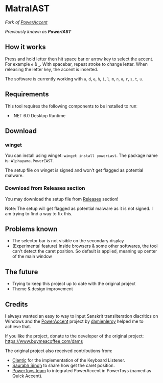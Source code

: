 # MatraIAST
_Fork of [PowerAccent](https://github.com/damienleroy/PowerAccent)_

_Previously known as **PowerIAST**_

## How it works
Press and hold letter then hit space bar or arrow key to select the accent. For example `e` & `⎵`. With spacebar, repeat stroke to change letter. When releasing the letter key, the accent is inserted.

The software is currently working with `a`, `d`, `e`, `h`, `i`, `l`, `m`, `n`, `o`, `r`, `s`, `t`, `u`.

## Requirements
This tool requires the following components to be installed to run:
- .NET 6.0 Desktop Runtime

## Download
### winget
You can install using winget: `winget install poweriast`.
The package name is: `Alphayama.PowerIAST`.

The setup file on winget is signed and won't get flagged as potential malware.

### Download from Releases section 
You may download the setup file from [Releases](https://github.com/alphayama/PowerIAST/releases) section!

Note: The setup will get flagged as potential malware as it is not signed. I am trying to find a way to fix this.

## Problems known
- The selector bar is not visible on the secondary display
- (Experimental feature) Inside browsers & some other softwares, the tool can't detect the caret position. So default is applied, meaning up center of the main window

## The future
- Trying to keep this project up to date with the original project
- Theme & design improvement

## Credits
I always wanted an easy to way to input Sanskrit transliteration diacritics on Windows and the [PowerAccent](https://github.com/damienleroy/PowerAccent) project by [damienleroy](https://github.com/damienleroy) helped me to achieve that.

If you like the project, donate to the developer of the original project:
https://www.buymeacoffee.com/dams 

The original project also received contributions from:
- [Ciantic](https://gist.github.com/Ciantic/471698) for the implementation of the Keyboard Listener.
- [Saurabh Singh](https://www.codeproject.com/Articles/34520/Getting-Caret-Position-Inside-Any-Application) to share how get the caret position.
- [PowerToys team](https://github.com/microsoft/PowerToys) to integrated PowerAccent in PowerToys (named as Quick Accent).
